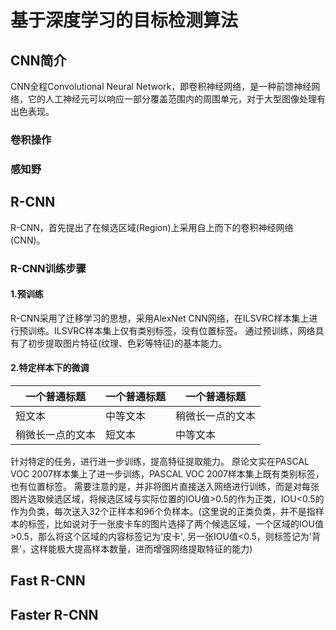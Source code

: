 # 基于深度学习的目标检测算法
## CNN简介
CNN全程Convolutional Neural Network，即卷积神经网络，是一种前馈神经网络，它的人工神经元可以响应一部分覆盖范围内的周围单元，对于大型图像处理有出色表现。
### 卷积操作
### 感知野
## R-CNN
R-CNN，首先提出了在候选区域(Region)上采用自上而下的卷积神经网络(CNN)。
### R-CNN训练步骤
#### 1.预训练
R-CNN采用了迁移学习的思想，采用AlexNet CNN网络，在ILSVRC样本集上进行预训练。ILSVRC样本集上仅有类别标签，没有位置标签。
通过预训练，网络具有了初步提取图片特征(纹理、色彩等特征)的基本能力。
#### 2.特定样本下的微调

| 一个普通标题 | 一个普通标题 | 一个普通标题 |
| ------ | ------ | ------ |
| 短文本 | 中等文本 | 稍微长一点的文本 |
| 稍微长一点的文本 | 短文本 | 中等文本 |

针对特定的任务，进行进一步训练，提高特征提取能力。
原论文实在PASCAL VOC 2007样本集上了进一步训练，PASCAL VOC 2007样本集上既有类别标签，也有位置标签。
需要注意的是，并非将图片直接送入网络进行训练，而是对每张图片选取候选区域，将候选区域与实际位置的IOU值>0.5的作为正类，IOU<0.5的作为负类，每次送入32个正样本和96个负样本。(这里说的正类负类，并不是指样本的标签，比如说对于一张皮卡车的图片选择了两个候选区域，一个区域的IOU值>0.5，那么将这个区域的内容标签记为'皮卡', 另一张IOU值<0.5，则标签记为'背景'，这样能极大提高样本数量，进而增强网络提取特征的能力)
## Fast R-CNN
## Faster R-CNN
